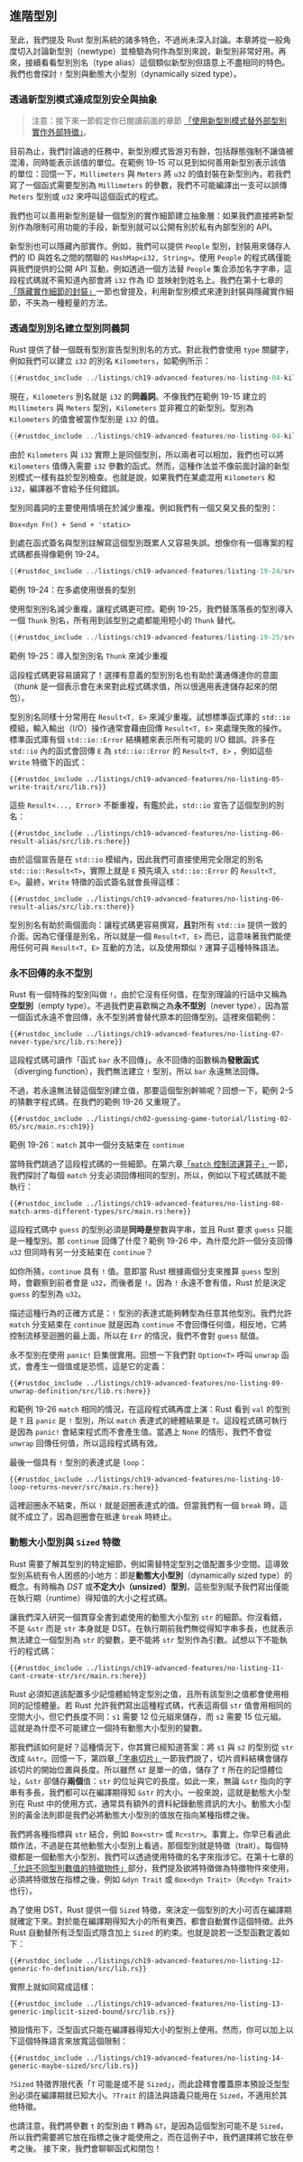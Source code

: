 ## 進階型別

至此，我們提及 Rust 型別系統的諸多特色，不過尚未深入討論。本章將從一般角度切入討論新型別（newtype）並檢驗為何作為型別來說，新型別非常好用。再來，接續看看型別別名（type alias）這個類似新型別但語意上不盡相同的特色。我們也會探討 `!` 型別與動態大小型別（dynamically sized type）。

### 透過新型別模式達成型別安全與抽象

> 注意：接下來一節假定你已閱讀前面的章節 [「使用新型別模式替外部型別實作外部特徵」][使用新型別模式]。

目前為止，我們討論過的任務中，新型別模式皆游刃有餘，包括靜態強制不讓值被混淆，同時能表示該值的單位。在範例 19-15 可以見到如何善用新型別表示該值的單位：回憶一下，`Millimeters` 與 `Meters` 將 `u32` 的值封裝在新型別內，若我們寫了一個函式需要型別為 `Millimeters` 的參數，我們不可能編譯出一支可以誤傳 `Meters` 型別或 `u32` 來呼叫這個函式的程式。

我們也可以善用新型別是替一個型別的實作細節建立抽象層：如果我們直接將新型別作為限制可用功能的手段，新型別就可以公開有別於私有內部型別的 API。

新型別也可以隱藏內部實作。例如，我們可以提供 `People` 型別，封裝用來儲存人們的 ID 與姓名之間的關聯的 `HashMap<i32, String>`。使用 `People` 的程式碼僅能與我們提供的公開 API 互動，例如透過一個方法替 `People` 集合添加名字字串，這段程式碼就不需知道內部會將 `i32` 作為 ID 並映射到姓名上。我們在第十七章的[「隱藏實作細節的封裝」][隱藏實作細節的封裝]一節也曾提及，利用新型別模式來達到封裝與隱藏實作細節，不失為一種輕量的方法。

### 透過型別別名建立型別同義詞

Rust 提供了替一個既有型別宣告型別別名的方式。對此我們會使用 `type` 關鍵字，例如我們可以建立 `i32` 的別名 `Kilometers`，如範例所示：

```rust
{{#rustdoc_include ../listings/ch19-advanced-features/no-listing-04-kilometers-alias/src/main.rs:here}}
```

現在，`Kilometers` 別名就是 `i32` 的**同義詞**。不像我們在範例 19-15 建立的 `Millimeters` 與 `Meters` 型別，`Kilometers` 並非獨立的新型別。型別為 `Kilometers` 的值會被當作型別是 `i32` 的值。

```rust
{{#rustdoc_include ../listings/ch19-advanced-features/no-listing-04-kilometers-alias/src/main.rs:there}}
```

由於 `Kilometers` 與 `i32` 實際上是同個型別，所以兩者可以相加，我們也可以將 `Kilometers` 值傳入需要 `i32` 參數的函式。然而，這種作法並不像前面討論的新型別模式一樣有益於型別檢查。也就是說，如果我們在某處混用 `Kilometers` 和 `i32`，編譯器不會給予任何錯誤。

型別同義詞的主要使用情境在於減少重複。例如我們有一個又臭又長的型別：

```rust,ignore
Box<dyn Fn() + Send + 'static>
```

到處在函式簽名與型別註解寫這個型別既累人又容易失誤。想像你有一個專案的程式碼都長得像範例 19-24。

```rust
{{#rustdoc_include ../listings/ch19-advanced-features/listing-19-24/src/main.rs:here}}
```

<span class="caption">範例 19-24：在多處使用很長的型別</span>

使用型別別名減少重複，讓程式碼更可控。範例 19-25，我們替落落長的型別導入一個 `Thunk` 別名，所有用到該型別之處都能用短小的 `Thunk` 替代。

```rust
{{#rustdoc_include ../listings/ch19-advanced-features/listing-19-25/src/main.rs:here}}
```

<span class="caption">範例 19-25：導入型別別名 `Thunk` 來減少重複</span>

這段程式碼更容易讀寫了！選擇有意義的型別別名也有助於溝通傳達你的意圖（*thunk* 是一個表示會在未來對此程式碼求值，所以很適用表達儲存起來的閉包）。

型別別名同樣十分常用在 `Result<T, E>` 來減少重複。試想標準函式庫的 `std::io` 模組，輸入輸出（I/O）操作通常會藉由回傳 `Result<T, E>` 來處理失敗的操作。標準函式庫有個 `std::io::Error` 結構體來表示所有可能的 I/O 錯誤。許多在 `std::io` 內的函式會回傳 `E` 為 `std::io::Error` 的 `Result<T, E>` ，例如這些 `Write` 特徵下的函式：

```rust,noplayground
{{#rustdoc_include ../listings/ch19-advanced-features/no-listing-05-write-trait/src/lib.rs}}
```

這些 `Result<..., Error`> 不斷重複，有鑑於此，`std::io` 宣告了這個型別的別名：

```rust,noplayground
{{#rustdoc_include ../listings/ch19-advanced-features/no-listing-06-result-alias/src/lib.rs:here}}
```

由於這個宣告是在 `std::io` 模組內，因此我們可直接使用完全限定的別名 `std::io::Result<T>`，實際上就是 `E` 預先填入 `std::io::Error` 的 `Result<T, E>`。最終，`Write` 特徵的函式簽名就會長得這樣：

```rust,noplayground
{{#rustdoc_include ../listings/ch19-advanced-features/no-listing-06-result-alias/src/lib.rs:there}}
```

型別別名有助於兩個面向：讓程式碼更容易撰寫，**且**對所有 `std::io` 提供一致的介面。因為它僅僅是別名，所以就是一個 `Result<T, E>` 而已，這意味著我們能使用任何可與 `Result<T, E>` 互動的方法，以及使用類似 `?` 運算子這種特殊語法。

### 永不回傳的永不型別

Rust 有一個特殊的型別叫做 `!`，由於它沒有任何值，在型別理論的行話中又稱為**空型別**（empty type）。不過我們更喜歡稱之為**永不型別**（never type），因為當一個函式永遠不會回傳，永不型別將會替代原本的回傳型別。這裡來個範例：

```rust,noplayground
{{#rustdoc_include ../listings/ch19-advanced-features/no-listing-07-never-type/src/lib.rs:here}}
```

這段程式碼可讀作「函式 `bar` 永不回傳」。永不回傳的函數稱為**發散函式**（diverging function），我們無法建立 `!` 型別，所以 `bar` 永遠無法回傳。

不過，若永遠無法替這個型別建立值，那要這個型別幹嘛呢？回想一下，範例 2-5 的猜數字程式碼，在我們的範例 19-26 又重現了。

```rust,ignore
{{#rustdoc_include ../listings/ch02-guessing-game-tutorial/listing-02-05/src/main.rs:ch19}}
```

<span class="caption">範例 19-26：`match` 其中一個分支結束在 `continue`</span>

當時我們跳過了這段程式碼的一些細節。在第六章[「`match` 控制流運算子」][match-控制流運算子]<!-- ignore -->一節，我們探討了每個 `match` 分支必須回傳相同的型別，所以，例如以下程式碼就不能執行：

```rust,ignore,does_not_compile
{{#rustdoc_include ../listings/ch19-advanced-features/no-listing-08-match-arms-different-types/src/main.rs:here}}
```

這段程式碼中 `guess` 的型別必須是**同時是**整數與字串，並且 Rust 要求 `guess` 只能是一種型別。那 `continue` 回傳了什麼？範例 19-26 中，為什麼允許一個分支回傳 `u32` 但同時有另一分支結束在 `continue`？


如你所猜，`continue` 具有 `!` 值。意即當 Rust 根據兩個分支來推算 `guess` 型別時，會觀察到前者會是 `u32`，而後者是 `!`。因為 `!` 永遠不會有值，Rust 於是決定 `guess` 的型別為 `u32`。

描述這種行為的正確方式是：`!` 型別的表達式能夠轉型為任意其他型別。我們允許 `match` 分支結束在 `continue` 就是因為 `continue` 不會回傳任何值，相反地，它將控制流移至迴圈的最上面，所以在 `Err` 的情況，我們不會對 `guess` 賦值。


永不型別在使用 `panic!` 巨集很實用。回想一下我們對 `Option<T>` 呼叫 `unwrap` 函式，會產生一個值或是恐慌，這是它的定義：

```rust,ignore
{{#rustdoc_include ../listings/ch19-advanced-features/no-listing-09-unwrap-definition/src/lib.rs:here}}
```

和範例 19-26 `match` 相同的情況，在這段程式碼再度上演：Rust 看到 `val` 的型別是 `T` 且 `panic` 是 `!` 型別，所以 `match` 表達式的總體結果是 `T`。這段程式碼可執行是因為 `panic!` 會結束程式而不會產生值。當遇上 `None` 的情形，我們不會從 `unwrap` 回傳任何值，所以這段程式碼有效。

最後一個具有 `!` 型別的表達式是 `loop`：

```rust,ignore
{{#rustdoc_include ../listings/ch19-advanced-features/no-listing-10-loop-returns-never/src/main.rs:here}}
```

這裡迴圈永不結束，所以 `!` 就是迴圈表達式的值。但當我們有一個 `break` 時，這就不成立了，因為迴圈會在抵達 `break` 時終止。

### 動態大小型別與 `Sized` 特徵

Rust 需要了解其型別的特定細節，例如需替特定型別之值配置多少空間。這導致型別系統有令人困惑的小地方：即是**動態大小型別**（dynamically sized type）的概念。有時稱為 *DST* 或**不定大小（unsized）型別**，這些型別賦予我們寫出僅能在執行期（runtime）得知值的大小之程式碼。

讓我們深入研究一個貫穿全書到處使用的動態大小型別 `str` 的細節。你沒看錯，不是 `&str` 而是 `str` 本身就是 DST。在執行期前我們無從得知字串多長，也就表示無法建立一個型別為 `str` 的變數，更不能將 `str` 型別作為引數。試想以下不能執行的程式碼：

```rust,ignore,does_not_compile
{{#rustdoc_include ../listings/ch19-advanced-features/no-listing-11-cant-create-str/src/main.rs:here}}
```

Rust 必須知道該配置多少記憶體給特定型別之值，且所有該型別之值都會使用相同的記憶體量。若 Rust 允許我們寫出這種程式碼，代表這兩個 `str` 值會用相同的空間大小，但它們長度不同：`s1` 需要 12 位元組來儲存，而 `s2` 需要 15 位元組。這就是為什麼不可能建立一個持有動態大小型別的變數。

那我們該如何是好？這種情況下，你其實已經知道答案：將 `s1` 與 `s2` 的型別從 `str` 改成 `&str`。回憶一下，第四章[「字串切片」][字串-slice]<!-- ignore -->一節我們說了，切片資料結構會儲存該切片的開始位置與長度。所以雖然 `&T` 是單一的值，儲存了 `T` 所在的記憶體位址，`&str` 卻儲存**兩個**值：`str` 的位址與它的長度。如此一來，無論 `&str` 指向的字串有多長，我們都可以在編譯期得知 `&str` 的大小。一般來說，這就是動態大小型別在 Rust 中的使用方式，通常具有額外的資料紀錄動態資訊的大小。動態大小型別的黃金法則即是我們必將動態大小型別的值放在指向某種指標之後。

我們將各種指標與 `str` 結合，例如 `Box<str>` 或 `Rc<str>`。事實上，你早已看過此類作法，不過是在其他動態大小型別上看過，那個型別就是特徵（trait）。每個特徵都是一個動態大小型別，我們可以透過使用特徵的名字來指涉它。在第十七章的[「允許不同型別數值的特徵物件」][允許不同型別數值的特徵物件]部分，我們提及欲將特徵做為特徵物件來使用，必須將特徵放在指標之後，例如 `&dyn Trait` 或 `Box<dyn Trait>`（`Rc<dyn Trait>` 也行）。

為了使用 DST，Rust 提供一個 `Sized` 特徵，來決定一個型別的大小可否在編譯期就確定下來。對於能在編譯期得知大小的所有東西，都會自動實作這個特徵。此外 Rust 自動替所有泛型函式隱含加上 `Sized` 的約束。也就是說若一泛型函數定義如下：

```rust,ignore
{{#rustdoc_include ../listings/ch19-advanced-features/no-listing-12-generic-fn-definition/src/lib.rs}}
```

實際上就如同寫成這樣：

```rust,ignore
{{#rustdoc_include ../listings/ch19-advanced-features/no-listing-13-generic-implicit-sized-bound/src/lib.rs}}
```

預設情形下，泛型函式只能在編譯器得知大小的型別上使用。然而，你可以加上以下這個特殊語言來放寬這個限制：

```rust,ignore
{{#rustdoc_include ../listings/ch19-advanced-features/no-listing-14-generic-maybe-sized/src/lib.rs}}
```

`?Sized` 特徵界限代表「`T` 可能是或不是 `Sized`」，而此詮釋會覆蓋原本預設泛型型別必須在編譯期就已知大小。`?Trait` 的語法與語義只能用在 `Sized`，不適用於其他特徵。

也請注意，我們將參數 `t` 的型別由 `T` 轉為 `&T`，是因為這個型別可能不是 `Sized`，所以我們需要將它放在指標之後才能使用之，而在這例子中，我們選擇將它放在參考之後。
接下來，我們會聊聊函式和閉包！

[隱藏實作細節的封裝]: ch17-01-what-is-oo.html#隱藏實作細節的封裝
[字串-slice]: ch04-03-slices.html#字串切片
[match-控制流運算子]: ch06-02-match.html#match-控制流運算子
[允許不同型別數值的特徵物件]: ch17-02-trait-objects.html#允許不同型別數值的特徵物件
[使用新型別模式]: ch19-02-advanced-traits.html#使用新型別模式替外部型別實作外部特徵
